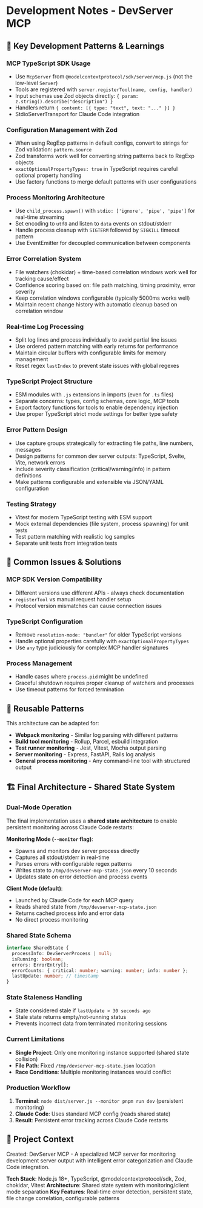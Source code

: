 # Development Notes - DevServer MCP

## 🧠 Key Development Patterns & Learnings

### **MCP TypeScript SDK Usage**
- Use `McpServer` from `@modelcontextprotocol/sdk/server/mcp.js` (not the low-level `Server`)
- Tools are registered with `server.registerTool(name, config, handler)`
- Input schemas use Zod objects directly: `{ param: z.string().describe("description") }`
- Handlers return `{ content: [{ type: "text", text: "..." }] }`
- StdioServerTransport for Claude Code integration

### **Configuration Management with Zod**
- When using RegExp patterns in default configs, convert to strings for Zod validation: `pattern.source`
- Zod transforms work well for converting string patterns back to RegExp objects
- `exactOptionalPropertyTypes: true` in TypeScript requires careful optional property handling
- Use factory functions to merge default patterns with user configurations

### **Process Monitoring Architecture**
- Use `child_process.spawn()` with `stdio: ['ignore', 'pipe', 'pipe']` for real-time streaming
- Set encoding to `utf8` and listen to `data` events on stdout/stderr
- Handle process cleanup with `SIGTERM` followed by `SIGKILL` timeout pattern
- Use EventEmitter for decoupled communication between components

### **Error Correlation System**
- File watchers (chokidar) + time-based correlation windows work well for tracking cause/effect
- Confidence scoring based on: file path matching, timing proximity, error severity
- Keep correlation windows configurable (typically 5000ms works well)
- Maintain recent change history with automatic cleanup based on correlation window

### **Real-time Log Processing**
- Split log lines and process individually to avoid partial line issues  
- Use ordered pattern matching with early returns for performance
- Maintain circular buffers with configurable limits for memory management
- Reset regex `lastIndex` to prevent state issues with global regexes

### **TypeScript Project Structure**
- ESM modules with `.js` extensions in imports (even for `.ts` files)
- Separate concerns: types, config schemas, core logic, MCP tools
- Export factory functions for tools to enable dependency injection
- Use proper TypeScript strict mode settings for better type safety

### **Error Pattern Design**
- Use capture groups strategically for extracting file paths, line numbers, messages
- Design patterns for common dev server outputs: TypeScript, Svelte, Vite, network errors
- Include severity classification (critical/warning/info) in pattern definitions
- Make patterns configurable and extensible via JSON/YAML configuration

### **Testing Strategy**
- Vitest for modern TypeScript testing with ESM support
- Mock external dependencies (file system, process spawning) for unit tests
- Test pattern matching with realistic log samples
- Separate unit tests from integration tests

## 🔧 Common Issues & Solutions

### **MCP SDK Version Compatibility**
- Different versions use different APIs - always check documentation
- `registerTool` vs manual request handler setup
- Protocol version mismatches can cause connection issues

### **TypeScript Configuration**
- Remove `resolution-mode: "bundler"` for older TypeScript versions
- Handle optional properties carefully with `exactOptionalPropertyTypes`
- Use `any` type judiciously for complex MCP handler signatures

### **Process Management**
- Handle cases where `process.pid` might be undefined
- Graceful shutdown requires proper cleanup of watchers and processes
- Use timeout patterns for forced termination

## 🚀 Reusable Patterns

This architecture can be adapted for:
- **Webpack monitoring** - Similar log parsing with different patterns
- **Build tool monitoring** - Rollup, Parcel, esbuild integration  
- **Test runner monitoring** - Jest, Vitest, Mocha output parsing
- **Server monitoring** - Express, FastAPI, Rails log analysis
- **General process monitoring** - Any command-line tool with structured output

## 🏗️ Final Architecture - Shared State System

### **Dual-Mode Operation**
The final implementation uses a **shared state architecture** to enable persistent monitoring across Claude Code restarts:

**Monitoring Mode (`--monitor` flag)**:
- Spawns and monitors dev server process directly
- Captures all stdout/stderr in real-time
- Parses errors with configurable regex patterns 
- Writes state to `/tmp/devserver-mcp-state.json` every 10 seconds
- Updates state on error detection and process events

**Client Mode (default)**:
- Launched by Claude Code for each MCP query
- Reads shared state from `/tmp/devserver-mcp-state.json`
- Returns cached process info and error data
- No direct process monitoring

### **Shared State Schema**
```typescript
interface SharedState {
  processInfo: DevServerProcess | null;
  isRunning: boolean;
  errors: ErrorEntry[];
  errorCounts: { critical: number; warning: number; info: number };
  lastUpdate: number; // timestamp
}
```

### **State Staleness Handling**
- State considered stale if `lastUpdate > 30 seconds ago`
- Stale state returns empty/not-running status
- Prevents incorrect data from terminated monitoring sessions

### **Current Limitations**
- **Single Project**: Only one monitoring instance supported (shared state collision)
- **File Path**: Fixed `/tmp/devserver-mcp-state.json` location
- **Race Conditions**: Multiple monitoring instances would conflict

### **Production Workflow**
1. **Terminal**: `node dist/server.js --monitor pnpm run dev` (persistent monitoring)
2. **Claude Code**: Uses standard MCP config (reads shared state)
3. **Result**: Persistent error tracking across Claude Code restarts

## 📝 Project Context

Created: DevServer MCP - A specialized MCP server for monitoring development server output with intelligent error categorization and Claude Code integration.

**Tech Stack**: Node.js 18+, TypeScript, @modelcontextprotocol/sdk, Zod, chokidar, Vitest
**Architecture**: Shared state system with monitoring/client mode separation
**Key Features**: Real-time error detection, persistent state, file change correlation, configurable patterns